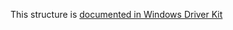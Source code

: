 This structure is [documented in Windows Driver Kit](https://learn.microsoft.com/en-us/windows-hardware/drivers/ddi/ntddk/ns-ntddk-_file_attribute_tag_information)
